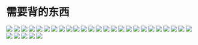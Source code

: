 # 需要背的东西
<img src =  "https://s26.postimg.cc/hjzn7jdyx/2018-05-28_9.30.24.png">
<img src = "https://s26.postimg.cc/7zg0kmm21/2018-05-28_9.37.31.png">
<img src ="https://s26.postimg.cc/dnmbbiy49/2018-05-28_9.37.38.png">
<img src ="https://s26.postimg.cc/m5vrfwmnd/2018-05-28_9.38.01.png">
<img src = "https://s26.postimg.cc/432ooobd5/2018-05-28_9.38.38.png">
<img src = "https://s26.postimg.cc/4slh11jmh/2018-05-28_9.38.44.png">
<img src = "https://s26.postimg.cc/55cv77eqx/2018-05-28_9.39.25.png">
<img src = "https://s26.postimg.cc/5uvnjlhvd/2018-05-28_9.39.38.png">
<img src = "https://s26.postimg.cc/swc8pcp8p/2018-05-28_9.39.44.png">
<img src = "https://s26.postimg.cc/tymf7wfrt/2018-05-28_9.40.32.png">
<img src = "https://s26.postimg.cc/6x5u25vjt/2018-05-28_9.41.08.png">
<img src = "https://s26.postimg.cc/guguv7vft/2018-05-28_9.41.17.png">
<img src = "https://s26.postimg.cc/lgcz3l449/2018-05-28_9.42.21.png">
<img src = "https://s26.postimg.cc/6x5u2639l/2018-05-28_9.42.32.png">
<img src = "https://s26.postimg.cc/uf7muj65l/2018-05-28_11.38.45.png">
<img src = "https://s26.postimg.cc/rxvvn9tyx/2018-05-28_11.39.04.png">
<img src = "https://s26.postimg.cc/596onpkax/2018-05-28_11.39.25.png">
<img src = "https://s26.postimg.cc/4jnwbd6wp/2018-05-28_11.39.33.png">
<img src = "https://s26.postimg.cc/gzkm51v2x/2018-05-28_11.58.51.png">
<img src = "https://s26.postimg.cc/gzkm52aih/2018-05-28_11.58.57.png">
<img src = "https://s26.postimg.cc/aymx7z0qx/2018-05-28_11.59.03.png">
<img src = "https://s26.postimg.cc/ly84jl6ll/2018-05-28_11.59.29.png">
<img src = "https://s26.postimg.cc/ofjvqvdnd/2018-05-28_11.59.34.png">
<img src = "https://s26.postimg.cc/e5hgrmg21/2018-05-28_11.59.44.png">
<img src = "https://s26.postimg.cc/gzkm51v2x/2018-05-28_11.58.51.png">
<img src = "https://s26.postimg.cc/gzkm52aih/2018-05-28_11.58.57.png">
<img src = "https://s26.postimg.cc/aymx7z0qx/2018-05-28_11.59.03.png">
<img src = "https://s26.postimg.cc/ly84jl6ll/2018-05-28_11.59.29.png">
<img src = "https://s26.postimg.cc/ofjvqvdnd/2018-05-28_11.59.34.png">
<img src = "https://s26.postimg.cc/e5hgrmg21/2018-05-28_11.59.44.png">
